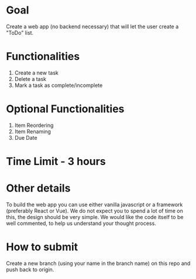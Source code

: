 # Goal

Create a web app (no backend necessary) that will let the user create a "ToDo" list.

# Functionalities

1. Create a new task
2. Delete a task
3. Mark a task as complete/incomplete

# Optional Functionalities

1. Item Reordering
2. Item Renaming
3. Due Date

# Time Limit - 3 hours

# Other details

To build the web app you can use either vanilla javascript or a framework (preferably React or Vue).  We do not expect you to spend a lot of time on this, the design should be very simple.  We would like the code itself to be well commented, to help us understand your thought process.

# How to submit
Create a new branch (using your name in the branch name) on this repo and push back to origin.
